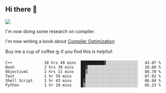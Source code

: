 


<!--
**liusy58/liusy58** is a ✨ _special_ ✨ repository because its `README.md` (this file) appears on your GitHub profile.

Here are some ideas to get you started:

- 🔭 I’m currently working on ...
- 🌱 I’m currently learning ...
- 👯 I’m looking to collaborate on ...
- 🤔 I’m looking for help with ...
- 💬 Ask me about ...
- 📫 How to reach me: ...
- 😄 Pronouns: ...
- ⚡ Fun fact: ...
-->
<!--
![](https://komarev.com/ghpvc/?username=liusy58&color=brightgreen&label=PROFILE+VIEWS)




- 🔭 I’m currently working on my .
- 📫 How to reach me:plz contact me by [email](liusy58@,ail2.sysu.edu.cn) or WeChat(LIUSIYU_58)
- 🏫 I'm an undergraduate in Sun-Yat-sen University majoring in the computer science. Expected to graduate in Spring 2021.
- 👯 I'm now interested in System such as OS, Compiler and Database. 
- 🤔 I’m looking for help with Database System.
-->

## Hi there 👋
![](https://komarev.com/ghpvc/?username=liusy58&color=brightgreen&label=PROFILE+VIEWS)



I'm now doing some research on compiler.

I'm now writing a book about [Compiler Optimization](https://github.com/liusy58/CompilerNotes) 

Buy me a cup of coffee [☕️](https://user-images.githubusercontent.com/45984215/202376581-4837a283-4812-4063-82bc-cc9c3101d3a5.jpg) if you find this is helpful!


 <!--START_SECTION:waka-->

```text
C++              10 hrs 49 mins  ██████████▓░░░░░░░░░░░░░░   43.07 %
Bash             2 hrs 39 mins   ██▓░░░░░░░░░░░░░░░░░░░░░░   10.60 %
ObjectiveC       2 hrs 11 mins   ██▒░░░░░░░░░░░░░░░░░░░░░░   08.70 %
Text             1 hr 59 mins    ██░░░░░░░░░░░░░░░░░░░░░░░   07.92 %
Shell Script     1 hr 43 mins    █▓░░░░░░░░░░░░░░░░░░░░░░░   06.84 %
Python           1 hr 18 mins    █▒░░░░░░░░░░░░░░░░░░░░░░░   05.23 %
```

<!--END_SECTION:waka-->
